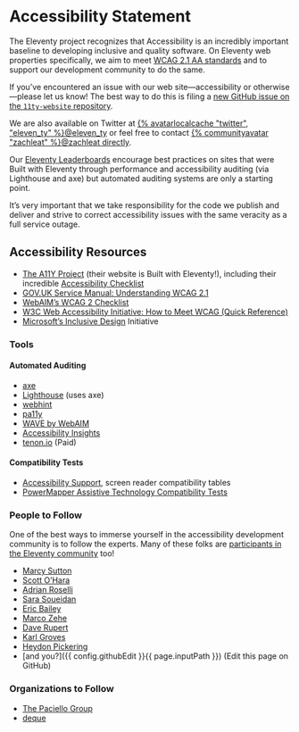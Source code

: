 ---
---
# Accessibility Statement

The Eleventy project recognizes that Accessibility is an incredibly important baseline to developing inclusive and quality software. On Eleventy web properties specifically, we aim to meet [WCAG 2.1 AA standards](https://www.w3.org/WAI/standards-guidelines/wcag/) and to support our development community to do the same.

If you’ve encountered an issue with our web site—accessibility or otherwise—please let us know! The best way to do this is filing a [new GitHub issue on the `11ty-website` repository](https://github.com/11ty/11ty-website/issues).

We are also available on Twitter at [{% avatarlocalcache "twitter", "eleven_ty" %}@eleven_ty](https://twitter.com/eleven_ty) or feel free to contact [{% communityavatar "zachleat" %}@zachleat directly](https://twitter.com/zachleat).

Our [Eleventy Leaderboards](/speedlify/) encourage best practices on sites that were Built with Eleventy through performance and accessibility auditing (via Lighthouse and axe) but automated auditing systems are only a starting point.

It’s very important that we take responsibility for the code we publish and deliver and strive to correct accessibility issues with the same veracity as a full service outage.

## Accessibility Resources

* [The A11Y Project](https://www.a11yproject.com/) (their website is Built with Eleventy!), including their incredible [Accessibility Checklist](https://www.a11yproject.com/checklist/)
* [GOV.UK Service Manual: Understanding WCAG 2.1](https://www.gov.uk/service-manual/helping-people-to-use-your-service/understanding-wcag)
* [WebAIM’s WCAG 2 Checklist](https://webaim.org/standards/wcag/checklist)
* [W3C Web Accessibility Initiative: How to Meet WCAG (Quick Reference)](https://www.w3.org/WAI/WCAG21/quickref/)
* [Microsoft’s Inclusive Design](https://www.microsoft.com/design/inclusive/) Initiative

### Tools

#### Automated Auditing

* [axe](https://www.deque.com/axe/)
* [Lighthouse](https://developers.google.com/web/tools/lighthouse/) (uses axe)
* [webhint](https://webhint.io/)
* [pa11y](https://pa11y.org/)
* [WAVE by WebAIM](https://wave.webaim.org/)
* [Accessibility Insights](https://accessibilityinsights.io/)
* [tenon.io](https://tenon.io/) (Paid)

#### Compatibility Tests

* [Accessibility Support](https://a11ysupport.io/), screen reader compatibility tables
* [PowerMapper Assistive Technology Compatibility Tests](https://www.powermapper.com/tests/)

### People to Follow

One of the best ways to immerse yourself in the accessibility development community is to follow the experts. Many of these folks are [participants in the Eleventy community](/authors/) too!

* [Marcy Sutton](https://marcysutton.com/writing/)
* [Scott O’Hara](https://www.scottohara.me/writing/)
* [Adrian Roselli](http://adrianroselli.com/tag/accessibility)
* [Sara Soueidan](https://www.sarasoueidan.com/tags/accessibility/)
* [Eric Bailey](https://ericwbailey.design/)
* [Marco Zehe](https://www.marcozehe.de/)
* [Dave Rupert](https://davatron5000.github.io/a11y-nutrition-cards/)
* [Karl Groves](https://karlgroves.com/)
* [Heydon Pickering](https://heydonworks.com/)
* [and you?]({{ config.githubEdit }}{{ page.inputPath }}) (Edit this page on GitHub)</a>

### Organizations to Follow

* [The Paciello Group](https://www.paciellogroup.com/)
* [deque](https://www.deque.com/)
